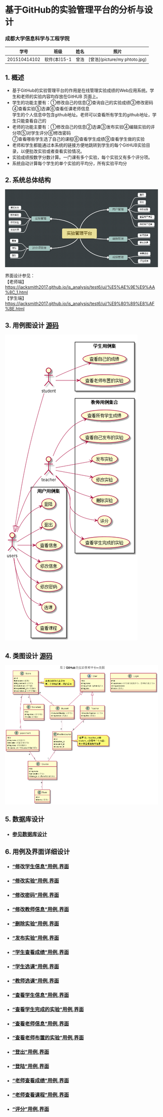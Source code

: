 ﻿<!-- markdownlint-disable MD033-->
<!-- 禁止MD033类型的警告 https://www.npmjs.com/package/markdownlint -->

# 基于GitHub的实验管理平台的分析与设计

### 成都大学信息科学与工程学院

|学号|班级|姓名|照片|
|:-------:|:-------------: | :----------:|:---:|
|201510414102|软件(本)15-1|曾浩|[曾浩](picture/my phtoto.jpg)|

## 1. 概述
- 基于GitHub的实验管理平台的作用是在线管理实验成绩的Web应用系统。学生和老师的实验内容均存放在GitHUB
页面上。
- 学生的功能主要有：①修改自己的信息②查询自己的实验成绩③修改密码④查看实验⑤选课⑥查看任课老师信息
  <br>学生的个人信息中包含github地址。老师可以查看所有学生的github地址，学生只能查看自己的
- 老师的功能主要有：①修改自己的信息②选课③发布实验④编辑实验的评分项⑤对学生评分⑥修改密码<br>
  ⑦查看哪些学生选了自己的课程⑧查看学生成绩⑨查看学生做的实验
- 老师和学生都能通过本系统的链接方便地跳转到学生的每个GitHUB实验目录，以便批改实验或者查看实验情况。
- 实验成绩按数字分数计算。一门课有多个实验，每个实验又有多个评分项。
- 系统自动计算每个学生的单个实验的平均分，所有实验平均分

## 2. 系统总体结构
![](picture/实验管理平台系统结构.png)

界面设计参见：<br>【老师端】 https://jacksmith2017.github.io/is_analysis/test6/ui/%E5%AE%9E%E9%AA%8C_1.html
              <br>【学生端】 https://jacksmith2017.github.io/is_analysis/test6/ui/%E9%80%89%E8%AF%BE.html

## 3. 用例图设计 [源码](src/用例图.puml)
![](picture/用例图.png)

## 4. 类图设计 [源码](src/类图.puml)
![](./picture/类图.png)

## 5. 数据库设计
- ### [参见数据库设计](数据库设计.md)

## 6. 用例及界面详细设计
- ### [“修改学生信息”用例](./用例/修改学生信息.md),[界面](https://jacksmith2017.github.io/is_analysis/test6/ui/%E4%BF%AE%E6%94%B9%E5%AD%A6%E7%94%9F%E4%BF%A1%E6%81%AF.html)
- ### [“修改实验”用例](./用例/修改实验.md),[界面](https://jacksmith2017.github.io/is_analysis/test6/ui/%E5%AE%9E%E9%AA%8C_1.html)
- ### [“修改密码”用例](./用例/修改密码.md),[界面](https://jacksmith2017.github.io/is_analysis/test6/ui/%E4%BF%AE%E6%94%B9%E5%AF%86%E7%A0%81_1.html)
- ### [“修改教师信息”用例](./用例/修改教师信息.md),[界面](https://jacksmith2017.github.io/is_analysis/test6/ui/%E4%BF%AE%E6%94%B9%E6%95%99%E5%B8%88%E4%BF%A1%E6%81%AF.html)
- ### [“删除实验”用例](./用例/删除实验.md),[界面](https://jacksmith2017.github.io/is_analysis/test6/ui/%E5%AE%9E%E9%AA%8C_1.html)
- ### [“发布实验”用例](./用例/发布实验.md),[界面](https://jacksmith2017.github.io/is_analysis/test6/ui/%E5%AE%9E%E9%AA%8C_1.html)
- ### [“学生查看成绩”用例](./用例/学生查看成绩.md),[界面](https://jacksmith2017.github.io/is_analysis/test6/ui/%E6%9F%A5%E7%9C%8B%E6%88%90%E7%BB%A9.html)
- ### [“学生选课”用例](./用例/学生选课.md),[界面](https://jacksmith2017.github.io/is_analysis/test6/ui/%E9%80%89%E8%AF%BE.html)
- ### [“教师选课”用例](./用例/教师选课.md),[界面](https://jacksmith2017.github.io/is_analysis/test6/ui/%E9%80%89%E8%AF%BE_1.html)
- ### [“查看学生信息”用例](./用例/查看学生信息.md),[界面](https://jacksmith2017.github.io/is_analysis/test6/ui/%E5%AD%A6%E7%94%9F%E4%BF%A1%E6%81%AF.html)
- ### [“查看学生完成的实验”用例](./用例/查看学生完成的实验.md),[界面](https://jacksmith2017.github.io/is_analysis/test6/ui/%E8%AF%84%E5%88%86.html)
- ### [“查看老师信息”用例](./用例/查看老师信息.md),[界面](https://jacksmith2017.github.io/is_analysis/test6/ui/%E6%95%99%E5%B8%88%E4%BF%A1%E6%81%AF_1.html)
- ### [“查看老师布置的实验”用例](./用例/查看老师布置的实验.md),[界面](https://jacksmith2017.github.io/is_analysis/test6/ui/%E5%AE%9E%E9%AA%8C.html)
- ### [“登出”用例](./用例/登出.md),[界面](https://jacksmith2017.github.io/is_analysis/test6/ui/%E5%AE%9E%E9%AA%8C.html)
- ### [“登陆”用例](./用例/登陆.md),[界面](https://jacksmith2017.github.io/is_analysis/test6/ui/%E7%99%BB%E9%99%86.html)
- ### [“老师查看成绩”用例](./用例/老师查看成绩.md),[界面](https://jacksmith2017.github.io/is_analysis/test6/ui/%E6%9F%A5%E7%9C%8B%E6%88%90%E7%BB%A9_1.html)
- ### [“老师查看课程”用例](./用例/老师查看课程.md),[界面](https://jacksmith2017.github.io/is_analysis/test6/ui/%E9%80%89%E8%AF%BE_1.html)
- ### [“评分”用例](./用例/评分.md),[界面](https://jacksmith2017.github.io/is_analysis/test6/ui/%E8%AF%84%E5%88%86.html)
